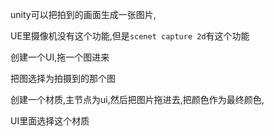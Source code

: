 unity可以把拍到的画面生成一张图片,

UE里摄像机没有这个功能,但是`scenet capture 2d`有这个功能

创建一个UI,拖一个图进来

把图选择为拍摄到的那个图

创建一个材质,主节点为ui,然后把图片拖进去,把颜色作为最终颜色,

UI里面选择这个材质